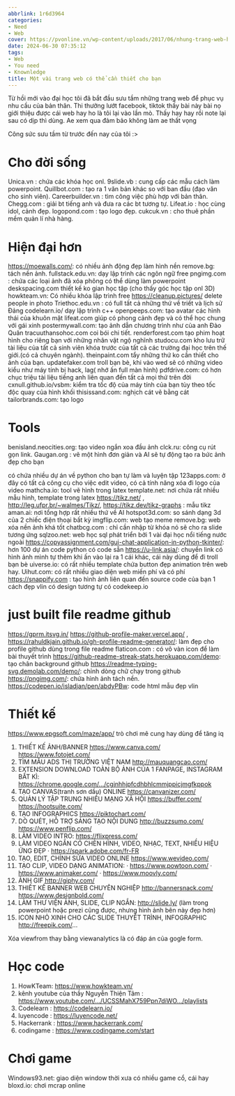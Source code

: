 ```yaml
---
abbrlink: 1r6d3964
categories:
- Need 
- Web 
cover: https://pvonline.vn/wp-content/uploads/2017/06/nhung-trang-web-hay.jpg
date: 2024-06-30 07:35:12
tags:
- Web
- You need 
- Knownledge
title: Một vài trang web có thể cần thiết cho bạn
---
```


Từ hồi mới vào đại học tôi đã bắt đầu sưu tầm những trang web để phục vụ nhu cầu của bản thân. Thi thưởng lướt facebook, tiktok thấy bài này bài nọ giới thiệu được cái web hay ho là tôi lại vào lần mò. Thấy hay hay rồi note lại sau có dịp thì dùng. Ae xem qua đảm bảo không làm ae thất vọng

Công sức sưu tầm từ trước đến nay của tôi :>

# Cho đời sống

Unica.vn : chứa các khóa  học onl.
9slide.vb : cung cấp các mẫu cách làm powerpoint.
Quillbot.com : tạo ra 1 văn bản khác so với ban đầu (đạo văn cho sinh viên).
Careerbuilder.vn : tìm công việc phù hợp với bản thân.
Chegg.com : giải bt tiếng anh và đưa ra các bt tương tự.
Lifeat.io : học cùng idol, cảnh đẹp.
logopond.com : tạo logo đẹp.
cukcuk.vn : cho thuê phần mềm quản lí nhà hàng.

# Hiện đại hơn

https://moewalls.com/: có nhiều ảnh động đẹp làm hình nền
remove.bg: tách nền ảnh.
fullstack.edu.vn: dạy lập trình các ngôn ngữ free
pngimg.com : chứa các loại ảnh đã xóa phông có thể dùng làm powerpoint
deskspacing.com thiết kế ko gian học tập (cho thấy góc học tập onl 3D)
howkteam.vn: Có nhiều khóa lập trình free
https://cleanup.pictures/ delete people in photo
Triethoc.edu.vn : có full tất cả những thứ về triết và lịch sử Đảng
codelearn.io/ dạy lập trình c++
openpeeps.com: tạo avatar các hình thái của khuôn mặt
lifeat.com giúp có phong cảnh đẹp và có thể học chung với gái xinh
postermywall.com: tạo ảnh dẫn chương trình như của anh Đào Quân
tracuuthansohoc.com coi bói chi tiết.
renderforest.com tạo phim hoạt hình cho riêng bạn với những nhân vật ngộ nghĩnh
studocu.com kho lưu trữ tài liệu của tất cả sinh viên khóa trước của tất cả các trường đại học trên thế giới.(có cả chuyên ngành).
theinpaint.com tẩy những thứ ko cần thiết cho ảnh của bạn.
updatefaker.com troll bạn bè, khi vào wed sẽ có những video kiểu như máy tính bị hack, lag( nhớ ấn full màn hình)
pdfdrive.com: có hơn chục triệu tài liệu tiếng anh liên quan đến tất cả mọi thứ trên đời
cxnull.github.io/vsbm: kiểm tra tốc độ của máy tính của bạn tùy theo tốc độc quay  của  hình khối
thisissand.com: nghịch cát vẽ bằng cát 
tailorbrands.com: tạo logo

# Tools
benisland.neocities.org: tạo video ngắn xoa đầu ảnh
clck.ru: công cụ rút gọn link.
Gaugan.org : vẽ một hình đơn giản và AI sẽ tự động tạo ra bức ảnh đẹp cho bạn

có chứa nhiều dự án về python cho bạn tự làm và luyện tập
123apps.com: ở đây có tất cả công cụ cho việc edit video, có cả tính năng xóa đi logo của video
mathcha.io: tool vẽ hình trong latex
template.net: nơi chứa rất nhiều mẫu hình, template trong latex
https://tikz.net/ , http://leg.ufpr.br/~walmes/Tikz/, https://tikz.dev/tikz-graphs  : mẫu tikz 
aman.ai: nơi tổng hợp rất nhiều thứ về AI
hotspot3d.com: so sánh dạng 3d của 2  chiếc điện thoại bất kỳ
imgflip.com: web tạo meme
remove.bg: web xóa nền ảnh khá tốt
chatbcg.com : chỉ cần nhập từ khóa nó sẽ cho ra slide tương ứng
sqlzoo.net: web học sql phát triển bởi 1 vài đại học nổi tiếng nước ngoài
https://copyassignment.com/gui-chat-application-in-python-tkinter/: hơn 100 dự án code python có code sẵn
https://u-link.asia/: chuyển link có hình ảnh mình tự thêm khi ấn vào lại ra 1 cái khác, cái này dùng để đi troll bạn bè
uiverse.io: có rất nhiều template chứa button đẹp animation trên web hay.
Uihut.com: có rất nhiều giao diện web miến phí và có phí
https://snappify.com : tạo hình ảnh liên quan đến source code của bạn 1 cách đẹp vlin có design
tương tự có codekeep.io
# just built file readme github
https://gprm.itsvg.in/
https://github-profile-maker.vercel.app/ ,
https://rahuldkjain.github.io/gh-profile-readme-generator/: làm đẹp cho profile github dùng trong file readme
flaticon.com : có vô vàn icon để làm bài thuyết trình
https://github-readme-streak-stats.herokuapp.com/demo: tạo chân background github
https://readme-typing-svg.demolab.com/demo/: chỉnh dòng chữ chạy trong github
https://pngimg.com/: chứa hình ảnh tách nền.
https://codepen.io/isladjan/pen/abdyPBw: code html mẫu đẹp vlin

# Thiết kế
https://www.epgsoft.com/maze/app/ trò chơi mê cung hay dùng để tăng iq
1. THIẾT KẾ ẢNH/BANNER
https://www.canva.com/
https://www.fotojet.com/
2. TÌM MẪU ADS THỊ TRƯỜNG VIỆT NAM
http://mauquangcao.com/
3. EXTENSION DOWNLOAD TOÀN BỘ ẢNH CỦA 1 FANPAGE, INSTAGRAM BẤT KÌ:
https://chrome.google.com/…/cgjnhhjpfcdhbhlcmmjppicjmgfkppok
4. TẠO CANVAS(tranh sơn dầu) ONLINE
https://canvanizer.com/
5. QUẢN LÝ TẬP TRUNG NHIỀU MẠNG XÃ HỘI
https://buffer.com/
https://hootsuite.com/
6. TẠO INFOGRAPHICS
https://piktochart.com/
7. DÒ QUÉT, HỖ TRỢ SÁNG TẠO NỘI DUNG
http://buzzsumo.com/
https://www.penflip.com/
8. LÀM VIDEO INTRO:
https://flixpress.com/
9. LÀM VIDEO NGẮN CÓ CHÈN HÌNH, VIDEO, NHẠC, TEXT, NHIỀU HIỆU ỨNG ĐẸP
· https://spark.adobe.com/fr-FR
10. TẠO, EDIT, CHỈNH SỬA VIDEO ONLINE
https://www.wevideo.com/
11. TẠO CLIP, VIDEO DẠNG ANIMATION:
· https://www.powtoon.com/
· https://www.animaker.com/
· https://www.moovly.com/
12. ẢNH GIF
http://giphy.com/
13. THIẾT KẾ BANNER WEB CHUYÊN NGHIỆP
http://bannersnack.com/
https://www.designbold.com/
14. LÀM THƯ VIỆN ẢNH, SLIDE, CLIP NGẮN:
http://slide.ly/ (làm trong powerpoint hoặc prezi cũng được, nhưng hình ảnh bên này đẹp hơn)
15. ICON NHỎ XINH CHO CÁC SLIDE THUYẾT TRÌNH, INFOGRAPHIC
http://freepik.com/...

Xóa viewfrom thay bằng viewanalytics là có đáp án của gogle form.

# Học code
1. HowKTeam: https://www.howkteam.vn/
2. kênh youtube của thầy Nguyễn Thiện Tâm : https://www.youtube.com/.../UCSSMahX759Ppn7diWO.../playlists
1. Codelearn : https://codelearn.io/
2. luyencode : https://luyencode.net/
3. Hackerrank : https://www.hackerrank.com/
4. codingame : https://www.codingame.com/start

# Chơi game

Windows93.net: giao diện window thời xưa có nhiều game cổ, cái hay 
bloxd.io: chơi mcrap online
